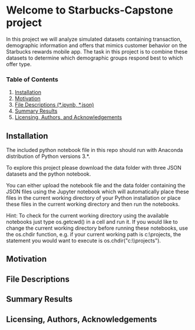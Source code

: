 # Welcome to Starbucks-Capstone project
In this project we will analyze simulated datasets containing transaction, demographic information and offers that mimics customer behavior on the Starbucks rewards mobile app. The task in this project is to combine these datasets  to determine which demographic groups respond best to which offer type.

### Table of Contents

1. [Installation](#installation)
2. [Motivation](#motivation)
3. [File Descriptions (*.ipynb, *.json)](#files)
4. [Summary Results](#summaryresults)
5. [Licensing, Authors, and Acknowledgements](#licensing)

## Installation <a name="installation"></a>

The included python notebook file in this repo should run with Anaconda distribution of Python versions 3.*.

To explore this project please download the data folder with three JSON datasets and the python notebook.

You can either upload the notebook file and the data folder containing the JSON files using the Jupyter notebook which will automatically place these files in the current working directory of your Python installation or place these files in the current working directory and then run the notebooks.

Hint: To check for the current working directory using the available notebooks just type os.getcwd() in a cell and run it. If you would like to change the current working directory before running these notebooks, use the os.chdir function, e.g. if your current working path is c:\projects, the statement you would want to execute is os.chdir("c:&#92;&#92;projects").

## Motivation<a name="motivation"></a>

			   
## File Descriptions <a name="files"></a>

			   
## Summary Results<a name="results"></a>


## Licensing, Authors, Acknowledgements<a name="licensing"></a>
